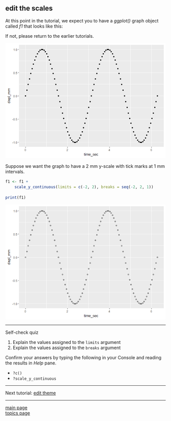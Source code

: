 
edit the scales
---------------

At this point in the tutorial, we expect you to have a *ggplot()* graph object called *f1* that looks like this:

If not, please return to the earlier tutorials.

![](tut-03-images/unnamed-chunk-3-1.png)

Suppose we want the graph to have a 2 mm y-scale with tick marks at 1 mm intervals.

``` r
f1 <- f1 +
    scale_y_continuous(limits = c(-2, 2), breaks = seq(-2, 2, 1))

print(f1)
```

![](tut-03-images/unnamed-chunk-4-1.png)

------------------------------------------------------------------------

Self-check quiz

1.  Explain the values assigned to the `limits` argument
2.  Explain the values assigned to the `breaks` argument

Confirm your answers by typing the following in your Console and reading the results in *Help* pane.

-   `?c()`
-   `?scale_y_continuous`

------------------------------------------------------------------------

Next tutorial: [edit theme](tut-0308_edit-theme.md)

------------------------------------------------------------------------

[main page](../README.md)<br> [topics page](../README-by-topic.md)
